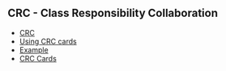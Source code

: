 ## CRC - Class Responsibility Collaboration

+ [CRC](https://en.wikipedia.org/wiki/Class-responsibility-collaboration_card)
+ [Using CRC cards](https://www.youtube.com/watch?v=Bxgn6qJ-bYY)
+ [Example](https://www.youtube.com/watch?v=otKUer13HnA)
+ [CRC Cards](https://www.youtube.com/watch?v=19ULQDkEkd8)
